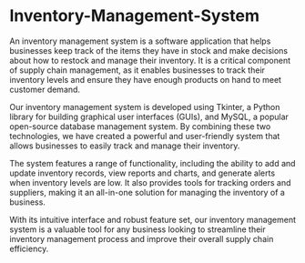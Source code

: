 # Inventory-Management-System
An inventory management system is a software application that helps businesses keep track of the items they have in stock and make decisions about how to restock and manage their inventory. It is a critical component of supply chain management, as it enables businesses to track their inventory levels and ensure they have enough products on hand to meet customer demand.

Our inventory management system is developed using Tkinter, a Python library for building graphical user interfaces (GUIs), and MySQL, a popular open-source database management system. By combining these two technologies, we have created a powerful and user-friendly system that allows businesses to easily track and manage their inventory.

The system features a range of functionality, including the ability to add and update inventory records, view reports and charts, and generate alerts when inventory levels are low. It also provides tools for tracking orders and suppliers, making it an all-in-one solution for managing the inventory of a business.

With its intuitive interface and robust feature set, our inventory management system is a valuable tool for any business looking to streamline their inventory management process and improve their overall supply chain efficiency.

